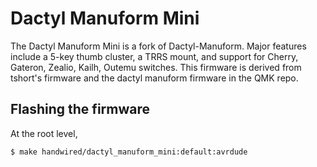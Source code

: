 # Dactyl Manuform Mini

The Dactyl Manuform Mini is a fork of Dactyl-Manuform. Major features include a 5-key thumb cluster, a TRRS mount, and support for Cherry, Gateron, Zealio, Kailh, Outemu switches. This firmware is derived from tshort's firmware and the dactyl manuform firmware in the QMK repo.

## Flashing the firmware

At the root level,

```
$ make handwired/dactyl_manuform_mini:default:avrdude
```
